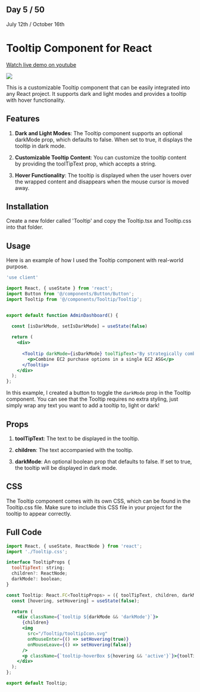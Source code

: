 ## Day 5 / 50

July 12th / October 16th

# Tooltip Component for React 
<a href="https://www.youtube.com/watch?v=nGdD2W0BxUc">Watch live demo on youtube</a>

<a href="https://www.youtube.com/watch?v=nGdD2W0BxUc"><img src="https://cdn.discordapp.com/attachments/715319623637270638/1128703602085605506/image.png"/></a> 


This is a customizable Tooltip component that can be easily integrated into any React project. It supports dark and light modes and provides a tooltip with hover functionality.

## Features

1. **Dark and Light Modes**: The Tooltip component supports an optional darkMode prop, which defaults to false. When set to true, it displays the tooltip in dark mode.

2. **Customizable Tooltip Content**: You can customize the tooltip content by providing the toolTipText prop, which accepts a string.

3. **Hover Functionality**: The tooltip is displayed when the user hovers over the wrapped content and disappears when the mouse cursor is moved away.


## Installation 

Create a new folder called 'Tooltip' and copy the Tooltip.tsx and Tooltip.css into that folder.

## Usage 

Here is an example of how I used the Tooltip component with real-world purpose. 

```jsx
'use client'

import React, { useState } from 'react'; 
import Button from '@/components/Button/Button';
import Tooltip from '@/components/Tooltip/Tooltip';


export default function AdminDashboard() {
 
  const [isDarkMode, setIsDarkMode] = useState(false)

  return (
    <div> 
      
      <Tooltip darkMode={isDarkMode} toolTipText='By strategically combining different EC2 purchase options within a single EC2 Auto Scaling Group (ASG), you can achieve an optimal balance between cost savings and performance for your infrastructure.'>
        <p>Combine EC2 purchase options in a single EC2 ASG</p>
      </Tooltip>
    </div>
  );
};

```

In this example, I created a button to toggle the ```darkMode``` prop in the Tooltip component. You can see that the Tooltip requires no extra styling, just simply wrap any text you want to add a tooltip to, light or dark!

## Props

1. **toolTipText**: The text to be displayed in the tooltip.

2. **children**: The text accompanied with the tooltip.

3. **darkMode**: An optional boolean prop that defaults to false. If set to true, the tooltip will be displayed in dark mode.


## CSS 

The Tooltip component comes with its own CSS, which can be found in the Tooltip.css file. Make sure to include this CSS file in your project for the tooltip to appear correctly.

## Full Code 

```jsx
import React, { useState, ReactNode } from 'react';
import './Tooltip.css';

interface TooltipProps {
  toolTipText: string;
  children?: ReactNode;
  darkMode?: boolean;
}

const Tooltip: React.FC<TooltipProps> = ({ toolTipText, children, darkMode = false }) => {
  const [hovering, setHovering] = useState(false);

  return (
    <div className={`tooltip ${darkMode && 'darkMode'}`}>
      {children}
      <img
        src="/Tooltip/tooltipIcon.svg"
        onMouseEnter={() => setHovering(true)}
        onMouseLeave={() => setHovering(false)}
      />
      <p className={`tooltip-hoverBox ${hovering && 'active'}`}>{toolTipText}</p>
    </div>
  );
};

export default Tooltip;
```